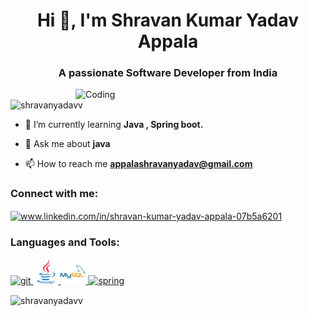 <h1 align="center">Hi 👋, I'm Shravan Kumar Yadav Appala</h1>
<h3 align="center">A passionate Software Developer from India</h3>
<img align="right" alt="Coding" width="400" src="https://i.pinimg.com/474x/56/6e/c6/566ec6e0ea22113f933d3d8a7007bc92.jpg">

<p align="left"> <img src="https://komarev.com/ghpvc/?username=shravanyadavv&label=Profile%20views&color=0e75b6&style=flat" alt="shravanyadavv" /> </p>

- 🌱 I’m currently learning **Java , Spring boot.**

- 💬 Ask me about **java**

- 📫 How to reach me **appalashravanyadav@gmail.com**

<h3 align="left">Connect with me:</h3>
<p align="left">
<a href="https://www.linkedin.com/in/shravan-kumar-yadav-appala-07b5a6201/" target="blank"><img align="center" src="https://raw.githubusercontent.com/rahuldkjain/github-profile-readme-generator/master/src/images/icons/Social/linked-in-alt.svg" alt="www.linkedin.com/in/shravan-kumar-yadav-appala-07b5a6201" height="30" width="40" /></a>
</p>

<h3 align="left">Languages and Tools:</h3>
<p align="left"> <a href="https://git-scm.com/" target="_blank" rel="noreferrer"> <img src="https://www.vectorlogo.zone/logos/git-scm/git-scm-icon.svg" alt="git" width="40" height="40"/> </a> <a href="https://www.java.com" target="_blank" rel="noreferrer"> <img src="https://raw.githubusercontent.com/devicons/devicon/master/icons/java/java-original.svg" alt="java" width="40" height="40"/> </a> <a href="https://www.mysql.com/" target="_blank" rel="noreferrer"> <img src="https://raw.githubusercontent.com/devicons/devicon/master/icons/mysql/mysql-original-wordmark.svg" alt="mysql" width="40" height="40"/> </a> <a href="https://spring.io/" target="_blank" rel="noreferrer"> <img src="https://www.vectorlogo.zone/logos/springio/springio-icon.svg" alt="spring" width="40" height="40"/> </a> </p>

<p><img align="center" src="https://github-readme-streak-stats.herokuapp.com/?user=shravanyadavv&" alt="shravanyadavv" /></p>

